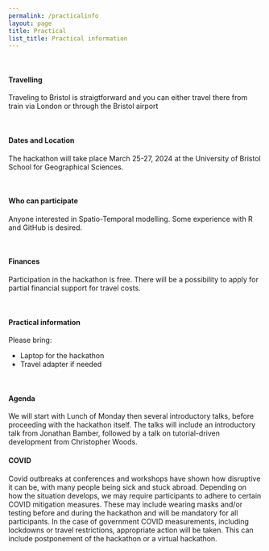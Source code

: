 ```yaml
---
permalink: /practicalinfo
layout: page
title: Practical
list_title: Practical information
---
```

<br />

[//]: # (#### Registration)

[//]: # (Please register via [this google form]&#40https://forms.gle/7PWa3oVNu6AxqBRM6)

[//]: # (latest by 15th of January 2024. Accepted participants will be informed around February 1st.)

[//]: # ()
[//]: # (<br />)

#### Travelling
Traveling to Bristol is straigtforward and you can either travel there from train via London or through the Bristol airport

<br />

#### Dates and Location
The hackathon will take place March 25-27, 2024 at the University of Bristol School for Geographical Sciences.

<br />

#### Who can participate
Anyone interested in Spatio-Temporal modelling. 
Some experience with R and GitHub is desired. 

<br />

#### Finances
Participation in the hackathon is free. 
There will be a possibility to apply for partial financial support for travel costs.

<br />

#### Practical information
Please bring:
- Laptop for the hackathon
- Travel adapter if needed

<br />


#### Agenda
We will start with Lunch of Monday then several introductory talks, before proceeding with the hackathon itself.
The talks will include an introductory talk from Jonathan Bamber, followed by a talk on tutorial-driven development from Christopher Woods. 
<br />

#### COVID
Covid outbreaks at conferences and workshops have shown how disruptive it can be, with many people being sick and stuck abroad. 
Depending on how the situation develops, we may require participants to adhere to certain COVID mitigation measures. 
These may include wearing masks and/or testing before and during the hackathon and will be mandatory for all participants.
In the case of government COVID measurements, including lockdowns or travel restrictions, appropriate action will be taken. This can include postponement of the hackathon or a virtual hackathon.